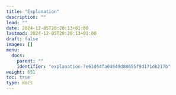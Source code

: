 ```yaml
---
title: "Explanation"
description: ""
lead: ""
date: 2024-12-05T20:20:13+01:00
lastmod: 2024-12-05T20:20:13+01:00
draft: false
images: []
menu:
  docs:
    parent: ""
    identifier: "explanation-7e61d64fa04649d08655f9d171db217b"
weight: 651
toc: true
type: docs
---
```

